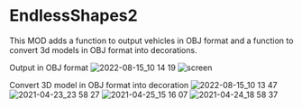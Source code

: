 # EndlessShapes2

This MOD adds a function to output vehicles in OBJ format and a function to convert 3d models in OBJ format into decorations.



Output in OBJ format
![2022-08-15_10 14 19](https://user-images.githubusercontent.com/42481055/184563101-5cf14e71-3f47-4210-b7ce-57decc7f1803.jpg)
![screen](https://user-images.githubusercontent.com/42481055/184563108-57ebd7d7-c352-4fed-997b-06649dde8a04.png)



Convert 3D model in OBJ format into decoration
![2022-08-15_10 13 47](https://user-images.githubusercontent.com/42481055/184563116-e0d74148-5ade-4a90-82c3-1e96dcaec09a.jpg)
![2021-04-23_23 58 27](https://user-images.githubusercontent.com/42481055/184563127-b1719abb-eb3f-48e6-9057-c98c4311e549.jpg)
![2021-04-25_15 16 07](https://user-images.githubusercontent.com/42481055/184563132-226fee49-47d3-407b-bae0-c44f4477f6cb.jpg)
![2021-04-24_18 58 37](https://user-images.githubusercontent.com/42481055/184563134-c8b0f555-964f-4d53-87de-db2ca22eb924.jpg)
